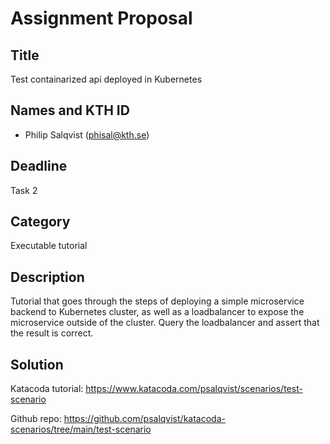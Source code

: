 # Assignment Proposal

## Title

Test containarized api deployed in Kubernetes

## Names and KTH ID

- Philip Salqvist (phisal@kth.se)

## Deadline

Task 2

## Category

Executable tutorial

## Description

Tutorial that goes through the steps of deploying a simple microservice backend to Kubernetes cluster, as well as a loadbalancer to expose the microservice outside of the cluster. Query the loadbalancer and assert that the result
is correct.

## Solution

Katacoda tutorial: https://www.katacoda.com/psalqvist/scenarios/test-scenario

Github repo: https://github.com/psalqvist/katacoda-scenarios/tree/main/test-scenario
